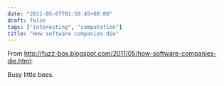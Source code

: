 ```yaml
---
date: "2011-05-07T01:58:45+00:00"
draft: false
tags: ["interesting", "computation"]
title: "How software companies die"
---
```

From http://fuzz-box.blogspot.com/2011/05/how-software-companies-die.html:

Busy little bees.

